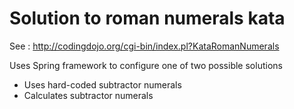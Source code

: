 # Solution to roman numerals kata 
See : http://codingdojo.org/cgi-bin/index.pl?KataRomanNumerals

Uses Spring framework to configure one of two possible solutions
* Uses hard-coded subtractor numerals
* Calculates subtractor numerals


